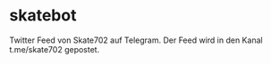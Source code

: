# skatebot
Twitter Feed von Skate702 auf Telegram. Der Feed wird in den Kanal t.me/skate702 gepostet.
